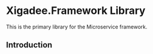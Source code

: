 # Xigadee.Framework Library

This is the primary library for the Microservice framework.

## Introduction
